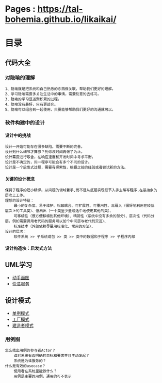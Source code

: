 # Pages : https://tal-bohemia.github.io/likaikai/

# 目录
## 代码大全

### 对隐喻的理解
    1、隐喻就是把系统和自己熟悉的东西做关联，帮助我们更好的理解。
    2、学习隐喻需要多关注生活中的事情，需要刻意的去练习。
    3、隐喻的学习是逐渐积累的过程。
    4、隐喻没有最好，只有更适合。
    5、隐喻可以组合到一起使用，只要能够帮助我们更好的沟通就可以。

### 软件构建中的设计

#### 设计中的挑战
    设计一开始可能存在很多缺陷，需要不断的完善。
    设计到什么细节才算够？到你没时间再做了为止。
    设计需要进行取舍，在响应速度和开发时间中寻求平衡。
    设计是不确定的，同一程序可能会有多个不同的设计。
    设计是一个启发式过程，需要有探索性，根据之前的经验或者尝试新的方法。

#### 关键的设计概念
    保持子程序的短小精悍。从问题的领域着手,而不是从底层实现细节入手去编写程序,在最抽象的层次上工作。
    理想的设计特征：
        最小的复杂度、易于维护、松散耦合、可扩展性、可重用性、高扇入（很好地利用在较低层次上的工具类）、低扇出（一个类里少量或适中地使用其他的类）、
        可移植性（很方便移植到其他环境）、精简性（系统中没有多余的部分）、层次性（代码分层，例如需要调用老代码的服务可以加个中间层与老代码交互）、
        标准技术（外部依赖尽量用标准化、常用的方法）、
    设计的层次：
        软件系统 >> 子系统或包 >> 类 >> 类中的数据和子程序 >> 子程序内部

#### 设计构造块：启发式方法
    

## UML学习
* [动手画图](uml/README.md)
* [快递服务](uml/express.md)

## 设计模式
* [单例模式](designPatterns/单例模式/README.md)
* [工厂模式](designPatterns/工厂模式/README.md)
* [建造者模式](designPatterns/建造者模式/README.md)

### 用例图
    怎么找出用例的参与者Actor？
        谁对系统有着明确的目标和要求并且主动发起？
        系统是为谁服务的？
    什么是有效的usecase？
        使用者在系统里能做什么？
        用例是主要的用例，通用的可不表示
    
        
        